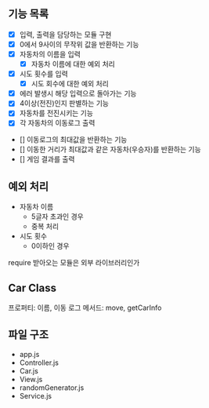 ## 기능 목록

- [x] 입력, 출력을 담당하는 모듈 구현
- [x] 0에서 9사이의 무작위 값을 반환하는 기능
- [x] 자동차의 이름을 입력
  - [x] 자동차 이름에 대한 예외 처리
- [x] 시도 횟수를 입력
  - [x] 시도 회수에 대한 예외 처리
- [x] 에러 발생시 해당 입력으로 돌아가는 기능
- [x] 4이상(전진)인지 판별하는 기능
- [x] 자동차를 전진시키는 기능
- [x] 각 자동차의 이동로그 출력
- [] 이동로그의 최대값을 반환하는 기능
- [] 이동한 거리가 최대값과 같은 자동차(우승자)를 반환하는 기능
- [] 게임 결과를 출력

## 예외 처리

- 자동차 이름
  - 5글자 초과인 경우
  - 중복 처리
- 시도 횟수
  - 0이하인 경우

require 받아오는 모듈은 외부 라이브러리인가

## Car Class

프로퍼티: 이름, 이동 로그
메서드: move, getCarInfo

## 파일 구조

- app.js
- Controller.js
- Car.js
- View.js
- randomGenerator.js
- Service.js
